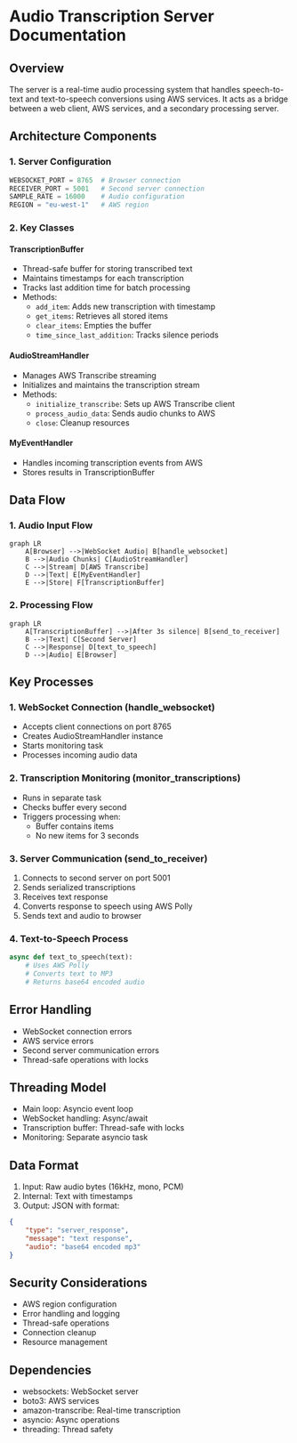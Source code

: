 # Audio Transcription Server Documentation

## Overview
The server is a real-time audio processing system that handles speech-to-text and text-to-speech conversions using AWS services. It acts as a bridge between a web client, AWS services, and a secondary processing server.

## Architecture Components

### 1. Server Configuration
```python
WEBSOCKET_PORT = 8765  # Browser connection
RECEIVER_PORT = 5001   # Second server connection
SAMPLE_RATE = 16000    # Audio configuration
REGION = "eu-west-1"   # AWS region
```

### 2. Key Classes

#### TranscriptionBuffer
- Thread-safe buffer for storing transcribed text
- Maintains timestamps for each transcription
- Tracks last addition time for batch processing
- Methods:
  * `add_item`: Adds new transcription with timestamp
  * `get_items`: Retrieves all stored items
  * `clear_items`: Empties the buffer
  * `time_since_last_addition`: Tracks silence periods

#### AudioStreamHandler
- Manages AWS Transcribe streaming
- Initializes and maintains the transcription stream
- Methods:
  * `initialize_transcribe`: Sets up AWS Transcribe client
  * `process_audio_data`: Sends audio chunks to AWS
  * `close`: Cleanup resources

#### MyEventHandler
- Handles incoming transcription events from AWS
- Stores results in TranscriptionBuffer

## Data Flow

### 1. Audio Input Flow
```mermaid
graph LR
    A[Browser] -->|WebSocket Audio| B[handle_websocket]
    B -->|Audio Chunks| C[AudioStreamHandler]
    C -->|Stream| D[AWS Transcribe]
    D -->|Text| E[MyEventHandler]
    E -->|Store| F[TranscriptionBuffer]
```

### 2. Processing Flow
```mermaid
graph LR
    A[TranscriptionBuffer] -->|After 3s silence| B[send_to_receiver]
    B -->|Text| C[Second Server]
    C -->|Response| D[text_to_speech]
    D -->|Audio| E[Browser]
```

## Key Processes

### 1. WebSocket Connection (handle_websocket)
- Accepts client connections on port 8765
- Creates AudioStreamHandler instance
- Starts monitoring task
- Processes incoming audio data

### 2. Transcription Monitoring (monitor_transcriptions)
- Runs in separate task
- Checks buffer every second
- Triggers processing when:
  * Buffer contains items
  * No new items for 3 seconds

### 3. Server Communication (send_to_receiver)
1. Connects to second server on port 5001
2. Sends serialized transcriptions
3. Receives text response
4. Converts response to speech using AWS Polly
5. Sends text and audio to browser

### 4. Text-to-Speech Process
```python
async def text_to_speech(text):
    # Uses AWS Polly
    # Converts text to MP3
    # Returns base64 encoded audio
```

## Error Handling
- WebSocket connection errors
- AWS service errors
- Second server communication errors
- Thread-safe operations with locks

## Threading Model
- Main loop: Asyncio event loop
- WebSocket handling: Async/await
- Transcription buffer: Thread-safe with locks
- Monitoring: Separate asyncio task

## Data Format
1. Input: Raw audio bytes (16kHz, mono, PCM)
2. Internal: Text with timestamps
3. Output: JSON with format:
```json
{
    "type": "server_response",
    "message": "text response",
    "audio": "base64 encoded mp3"
}
```

## Security Considerations
- AWS region configuration
- Error handling and logging
- Thread-safe operations
- Connection cleanup
- Resource management

## Dependencies
- websockets: WebSocket server
- boto3: AWS services
- amazon-transcribe: Real-time transcription
- asyncio: Async operations
- threading: Thread safety